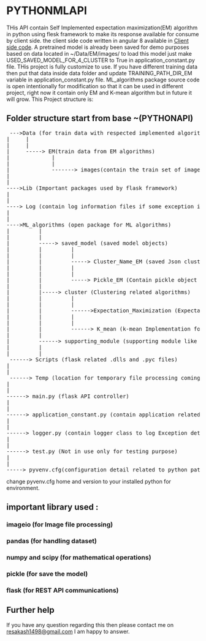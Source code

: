 # PYTHONMLAPI
THis API contain Self Implemented expectation maximization(EM) algorithm in python using flesk framework to make its response available for consume by client side. the client side code written in angular 8 available in [Client side code](https://github.com/Aksh-kumar/ML_AlgorithmUI). A pretrained model is already been saved for demo purposes based on data located in ~/Data/EM/images/ to load this model just make 
USED_SAVED_MODEL_FOR_4_CLUSTER to True in application_constant.py file. THis project is fully customize to use. If you have different training data then put that data inside data folder and update TRAINING_PATH_DIR_EM variable in application_constant.py file. ML_algorithms package source code is open intentionally for modification so that it can be used in different project, right now it contain only EM and K-mean algorithm but in future it will grow. This Project structure is:

## Folder structure start from base ~(PYTHONAPI)
<pre>
 --->Data (for train data with respected implemented algorithms)
|     |
|     | 
|     -----> EM(train data from EM algorithms)
|             |
|             |
|             -------> images(contain the train set of images file used to train the EM algorithm)
|
|
---->Lib (Important packages used by flask framework)
|
|
----> Log (contain log information files if some exception is raised) 
|
|
---->ML_algorithms (open package for ML algorithms)
|         |
|         |
|         -----> saved_model (saved model objects)
|         |         |
|         |         |
|         |         -----> Cluster_Name_EM (saved Json cluster number to name mappint coming from client side)
|         |         |
|         |         |
|         |         -----> Pickle_EM (Contain pickle object for load pretrained model)
|         |
|         |-----> cluster (Clustering related algorithms)
|         |         |
|         |         |
|         |         ------>Expectation_Maximization (Expectation Maximization Implementation folder)
|         |         |
|         |         |
|         |         ------> K_mean (k-mean Implementation folder)
|         |
|         ------> supporting_module (supporting module like pickle object used through out the package)
|         |
|         |
 ------> Scripts (flask related .dlls and .pyc files)
|
|
 ------> Temp (location for temporary file processing coming from client side)
|
|
------> main.py (flask API controller)
|
|
------> application_constant.py (contain application related constant variable)
|
|
------> logger.py (contain logger class to log Exception details)
|
|
------> test.py (Not in use only for testing purpose)
|
|
-----> pyvenv.cfg(configuration detail related to python path)
</pre>

 change pyvenv.cfg home and version to your installed python for environment.
 
 ## important library used :
 ### imageio (for Image file processing)
 ### pandas (for handling dataset)
 ### numpy and scipy (for mathematical operations)
 ### pickle (for save the model)
 ### flask (for REST API communications)
 
 ## Further help
 If you have any question regarding this then please contact me on resakash1498@gmail.com I am happy to answer.
